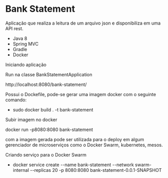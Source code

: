 # Bank Statement

Aplicação que realiza a leitura de um arquivo json e disponibiliza em uma API rest.

- Java 8
- Spring MVC
- Gradle
- Docker

Iniciando aplicação

Run na classe BankStatementApplication

http://localhost:8080/bank-statement/

Possui o Dockefile, pode-se gerar uma imagem docker com o seguinte comando:

- sudo docker build . -t bank-statement

Subir imagem no docker

docker run -p8080:8080 bank-statement

com a imagem gerada pode ser utilizada para o deploy em algum gerenciador de microserviços como o Docker Swarm, kubernetes, mesos.

Criando serviço para o Docker Swarm
 - docker service create --name bank-statement --network swarm-internal --replicas 20 -p 8080:8080 bank-statement-0.0.1-SNAPSHOT
 
 